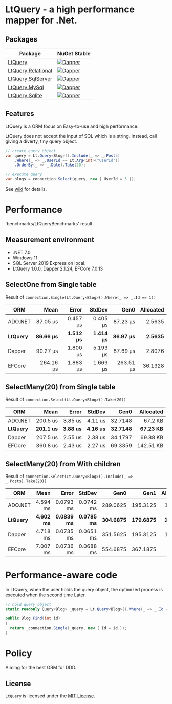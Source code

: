 # LtQuery - a high performance mapper for .Net.

## Packages

| Package | NuGet Stable |
| ------- | ------------ |
| [LtQuery](https://www.nuget.org/packages/LtQuery/) | [![Dapper](https://img.shields.io/nuget/v/LtQuery.svg)](https://www.nuget.org/packages/LtQuery/) |
| [LtQuery.Relational](https://www.nuget.org/packages/LtQuery.Relational/) | [![Dapper](https://img.shields.io/nuget/v/LtQuery.Relational.svg)](https://www.nuget.org/packages/LtQuery.Relational/) |
| [LtQuery.SqlServer](https://www.nuget.org/packages/LtQuery.SqlServer/) | [![Dapper](https://img.shields.io/nuget/v/LtQuery.SqlServer.svg)](https://www.nuget.org/packages/LtQuery.SqlServer/) |
| [LtQuery.MySql](https://www.nuget.org/packages/LtQuery.MySql/) | [![Dapper](https://img.shields.io/nuget/v/LtQuery.MySql.svg)](https://www.nuget.org/packages/LtQuery.MySql/) |
| [LtQuery.Sqlite](https://www.nuget.org/packages/LtQuery.Sqlite/) | [![Dapper](https://img.shields.io/nuget/v/LtQuery.Sqlite.svg)](https://www.nuget.org/packages/LtQuery.Sqlite/) |

## Features

LtQuery is a ORM focus on Easy-to-use and high performance. 

LtQuery does not accept the input of SQL which is a string.
Instead, call giving a diverty, tiny query object.

```csharp
// create query object
var query = Lt.Query<Blog>().Include(_ => _.Posts)
	.Where(_ => _.UserId == Lt.Arg<int>("UserId"))
	.OrderBy(_ => _.Date).Take(20);

// execute query
var blogs = connection.Select(query, new { UserId = 5 });
```
See [wiki](https://github.com/SaikiMikami/LtQuery/wiki) for details.


# Performance

'benchmarks/LtQueryBenchmarks' result. 

## Measurement environment
- .NET 7.0
- Windows 11
- SQL Server 2019 Express on local.
- LtQuery 1.0.0, Dapper 2.1.24, EFCore 7.0.13

## SelectOne from Single table

Result of `connection.Single(Lt.Query<Blog>().Where(_ => _.Id == 1))`

| ORM  | Mean      | Error    | StdDev   | Gen0    | Allocated |
|-------- |----------:|---------:|---------:|--------:|----------:|
| ADO.NET |  87.05 μs | 0.457 μs | 0.405 μs |  87.23 μs |  2.5635 |    5.3 KB |
| **LtQuery** |  **86.66 μs** | **1.512 μs** | **1.414 μs** |  **86.97 μs** |  **2.5635** |   **5.38 KB** |
| Dapper  |  90.27 μs | 1.800 μs | 5.193 μs |  87.69 μs |  2.8076 |   5.83 KB |
| EFCore  | 264.16 μs | 1.883 μs | 1.669 μs | 263.51 μs | 36.1328 |  74.47 KB |

## SelectMany(20) from Single table

Result of `connection.Select(Lt.Query<Blog>().Take(20))`

| ORM  | Mean     | Error   | StdDev  | Gen0    | Allocated |
|-------- |---------:|--------:|--------:|--------:|----------:|
| ADO.NET | 200.5 us | 3.85 us | 4.11 us | 32.7148 |   67.2 KB |
| **LtQuery** | **201.1 us** | **3.88 us** | **4.16 us** | **32.7148** |  **67.23 KB** |
| Dapper  | 207.5 us | 2.55 us | 2.38 us | 34.1797 |  69.88 KB |
| EFCore  | 360.8 us | 2.43 us | 2.27 us | 69.3359 | 142.51 KB |

## SelectMany(20) from With children

Result of `connection.Select(Lt.Query<Blog>().Include(_ => _.Posts).Take(20))`

| ORM  | Mean     | Error     | StdDev    | Gen0     | Gen1     | Allocated |
|-------- |---------:|----------:|----------:|---------:|---------:|----------:|
| ADO.NET | 4.594 ms | 0.0793 ms | 0.0742 ms | 289.0625 | 195.3125 |   1.44 MB |
| **LtQuery** | **4.602 ms** | **0.0839 ms** | **0.0785 ms** | **304.6875** | **179.6875** |   **1.44 MB** |
| Dapper  | 4.718 ms | 0.0735 ms | 0.0651 ms | 351.5625 | 195.3125 |   1.62 MB |
| EFCore  | 7.007 ms | 0.0736 ms | 0.0688 ms | 554.6875 | 367.1875 |    2.6 MB |


# Performance-aware code
In LtQuery, when the user holds the query object, 
the optimized process is executed when the second time Later.

```csharp
// hold query object
static readonly Query<Blog> _query = Lt.Query<Blog>().Where(_ => _.Id == Lt.Arg<int>("Id")).ToImmutable();

public Blog Find(int id)
{
  return _connection.Single(_query, new { Id = id });
}
```

# Policy
Aiming for the best ORM for DDD.

## License

`LtQuery` is licensed under the [MIT License](LICENSE).
